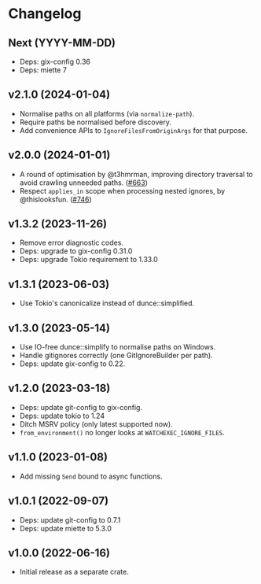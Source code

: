 # Changelog

## Next (YYYY-MM-DD)

- Deps: gix-config 0.36
- Deps: miette 7

## v2.1.0 (2024-01-04)

- Normalise paths on all platforms (via `normalize-path`).
- Require paths be normalised before discovery.
- Add convenience APIs to `IgnoreFilesFromOriginArgs` for that purpose.

## v2.0.0 (2024-01-01)

- A round of optimisation by @t3hmrman, improving directory traversal to avoid crawling unneeded paths. ([#663](https://github.com/watchexec/watchexec/pull/663))
- Respect `applies_in` scope when processing nested ignores, by @thislooksfun. ([#746](https://github.com/watchexec/watchexec/pull/746))

## v1.3.2 (2023-11-26)

- Remove error diagnostic codes.
- Deps: upgrade to gix-config 0.31.0
- Deps: upgrade Tokio requirement to 1.33.0

## v1.3.1 (2023-06-03)

- Use Tokio's canonicalize instead of dunce::simplified.

## v1.3.0 (2023-05-14)

- Use IO-free dunce::simplify to normalise paths on Windows.
- Handle gitignores correctly (one GitIgnoreBuilder per path).
- Deps: update gix-config to 0.22.

## v1.2.0 (2023-03-18)

- Deps: update git-config to gix-config.
- Deps: update tokio to 1.24
- Ditch MSRV policy (only latest supported now).
- `from_environment()` no longer looks at `WATCHEXEC_IGNORE_FILES`.

## v1.1.0 (2023-01-08)

- Add missing `Send` bound to async functions.

## v1.0.1 (2022-09-07)

- Deps: update git-config to 0.7.1
- Deps: update miette to 5.3.0

## v1.0.0 (2022-06-16)

- Initial release as a separate crate.
